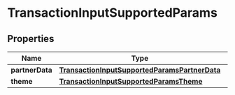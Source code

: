 

# TransactionInputSupportedParams


## Properties

| Name | Type | Description | Notes |
|------------ | ------------- | ------------- | -------------|
|**partnerData** | [**TransactionInputSupportedParamsPartnerData**](TransactionInputSupportedParamsPartnerData.md) |  |  |
|**theme** | [**TransactionInputSupportedParamsTheme**](TransactionInputSupportedParamsTheme.md) |  |  |



